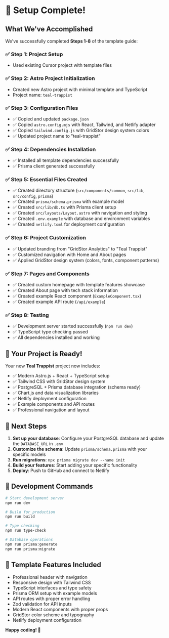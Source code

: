 # 🎉 Setup Complete!

## What We've Accomplished

We've successfully completed **Steps 1-8** of the template guide:

### ✅ Step 1: Project Setup
- Used existing Cursor project with template files

### ✅ Step 2: Astro Project Initialization
- Created new Astro project with minimal template and TypeScript
- Project name: `teal-trappist`

### ✅ Step 3: Configuration Files
- ✅ Copied and updated `package.json`
- ✅ Copied `astro.config.mjs` with React, Tailwind, and Netlify adapter
- ✅ Copied `tailwind.config.js` with GridStor design system colors
- ✅ Updated project name to "teal-trappist"

### ✅ Step 4: Dependencies Installation
- ✅ Installed all template dependencies successfully
- ✅ Prisma client generated successfully

### ✅ Step 5: Essential Files Created
- ✅ Created directory structure (`src/components/common`, `src/lib`, `src/config`, `prisma`)
- ✅ Created `prisma/schema.prisma` with example model
- ✅ Created `src/lib/db.ts` with Prisma client setup
- ✅ Created `src/layouts/Layout.astro` with navigation and styling
- ✅ Created `.env.example` with database and environment variables
- ✅ Created `netlify.toml` for deployment configuration

### ✅ Step 6: Project Customization
- ✅ Updated branding from "GridStor Analytics" to "Teal Trappist"
- ✅ Customized navigation with Home and About pages
- ✅ Applied GridStor design system (colors, fonts, component patterns)

### ✅ Step 7: Pages and Components
- ✅ Created custom homepage with template features showcase
- ✅ Created About page with tech stack information
- ✅ Created example React component (`ExampleComponent.tsx`)
- ✅ Created example API route (`/api/example`)

### ✅ Step 8: Testing
- ✅ Development server started successfully (`npm run dev`)
- ✅ TypeScript type checking passed
- ✅ All dependencies installed and working

## 🚀 Your Project is Ready!

Your new **Teal Trappist** project now includes:

- ✅ Modern Astro.js + React + TypeScript setup
- ✅ Tailwind CSS with GridStor design system
- ✅ PostgreSQL + Prisma database integration (schema ready)
- ✅ Chart.js and data visualization libraries
- ✅ Netlify deployment configuration
- ✅ Example components and API routes
- ✅ Professional navigation and layout

## 🔧 Next Steps

1. **Set up your database**: Configure your PostgreSQL database and update the `DATABASE_URL` in `.env`
2. **Customize the schema**: Update `prisma/schema.prisma` with your specific models
3. **Run migrations**: `npx prisma migrate dev --name init`
4. **Build your features**: Start adding your specific functionality
5. **Deploy**: Push to GitHub and connect to Netlify

## 📝 Development Commands

```bash
# Start development server
npm run dev

# Build for production
npm run build

# Type checking
npm run type-check

# Database operations
npm run prisma:generate
npm run prisma:migrate
```

## 🎯 Template Features Included

- Professional header with navigation
- Responsive design with Tailwind CSS
- TypeScript interfaces and type safety
- Prisma ORM setup with example models
- API routes with proper error handling
- Zod validation for API inputs
- Modern React components with proper props
- GridStor color scheme and typography
- Netlify deployment configuration

**Happy coding! 🚀** 